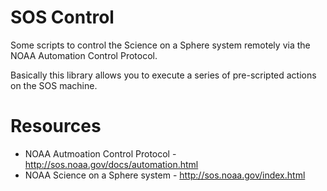 # SOS Control

Some scripts to control the Science on a Sphere system remotely via the NOAA Automation Control Protocol.

Basically this library allows you to execute a series of pre-scripted actions on the SOS machine.

# Resources
* NOAA Autmoation Control Protocol - http://sos.noaa.gov/docs/automation.html
* NOAA Science on a Sphere system - http://sos.noaa.gov/index.html
